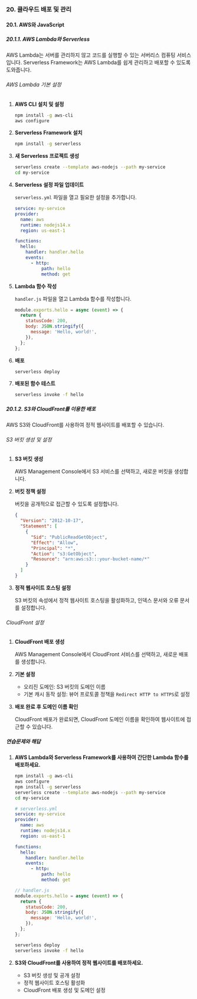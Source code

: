### 20. 클라우드 배포 및 관리

#### 20.1. AWS와 JavaScript

##### 20.1.1. AWS Lambda와 Serverless

AWS Lambda는 서버를 관리하지 않고 코드를 실행할 수 있는 서버리스 컴퓨팅 서비스입니다. Serverless Framework는 AWS Lambda를 쉽게 관리하고 배포할 수 있도록 도와줍니다.

###### AWS Lambda 기본 설정

1. **AWS CLI 설치 및 설정**

   ```bash
   npm install -g aws-cli
   aws configure
   ```

2. **Serverless Framework 설치**

   ```bash
   npm install -g serverless
   ```

3. **새 Serverless 프로젝트 생성**

   ```bash
   serverless create --template aws-nodejs --path my-service
   cd my-service
   ```

4. **Serverless 설정 파일 업데이트**

   `serverless.yml` 파일을 열고 필요한 설정을 추가합니다.

   ```yaml
   service: my-service
   provider:
     name: aws
     runtime: nodejs14.x
     region: us-east-1

   functions:
     hello:
       handler: handler.hello
       events:
         - http:
             path: hello
             method: get
   ```

5. **Lambda 함수 작성**

   `handler.js` 파일을 열고 Lambda 함수를 작성합니다.

   ```javascript
   module.exports.hello = async (event) => {
     return {
       statusCode: 200,
       body: JSON.stringify({
         message: 'Hello, world!',
       }),
     };
   };
   ```

6. **배포**

   ```bash
   serverless deploy
   ```

7. **배포된 함수 테스트**

   ```bash
   serverless invoke -f hello
   ```

##### 20.1.2. S3와 CloudFront를 이용한 배포

AWS S3와 CloudFront를 사용하여 정적 웹사이트를 배포할 수 있습니다.

###### S3 버킷 생성 및 설정

1. **S3 버킷 생성**

   AWS Management Console에서 S3 서비스를 선택하고, 새로운 버킷을 생성합니다.

2. **버킷 정책 설정**

   버킷을 공개적으로 접근할 수 있도록 설정합니다.

   ```json
   {
     "Version": "2012-10-17",
     "Statement": [
       {
         "Sid": "PublicReadGetObject",
         "Effect": "Allow",
         "Principal": "*",
         "Action": "s3:GetObject",
         "Resource": "arn:aws:s3:::your-bucket-name/*"
       }
     ]
   }
   ```

3. **정적 웹사이트 호스팅 설정**

   S3 버킷의 속성에서 정적 웹사이트 호스팅을 활성화하고, 인덱스 문서와 오류 문서를 설정합니다.

###### CloudFront 설정

1. **CloudFront 배포 생성**

   AWS Management Console에서 CloudFront 서비스를 선택하고, 새로운 배포를 생성합니다.

2. **기본 설정**

   - 오리진 도메인: S3 버킷의 도메인 이름
   - 기본 캐시 동작 설정: 뷰어 프로토콜 정책을 `Redirect HTTP to HTTPS`로 설정

3. **배포 완료 후 도메인 이름 확인**

   CloudFront 배포가 완료되면, CloudFront 도메인 이름을 확인하여 웹사이트에 접근할 수 있습니다.

##### 연습문제와 해답

1. **AWS Lambda와 Serverless Framework를 사용하여 간단한 Lambda 함수를 배포하세요.**

   ```bash
   npm install -g aws-cli
   aws configure
   npm install -g serverless
   serverless create --template aws-nodejs --path my-service
   cd my-service
   ```

   ```yaml
   # serverless.yml
   service: my-service
   provider:
     name: aws
     runtime: nodejs14.x
     region: us-east-1

   functions:
     hello:
       handler: handler.hello
       events:
         - http:
             path: hello
             method: get
   ```

   ```javascript
   // handler.js
   module.exports.hello = async (event) => {
     return {
       statusCode: 200,
       body: JSON.stringify({
         message: 'Hello, world!',
       }),
     };
   };
   ```

   ```bash
   serverless deploy
   serverless invoke -f hello
   ```

2. **S3와 CloudFront를 사용하여 정적 웹사이트를 배포하세요.**

   - S3 버킷 생성 및 공개 설정
   - 정적 웹사이트 호스팅 활성화
   - CloudFront 배포 생성 및 도메인 설정
